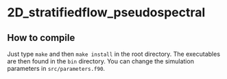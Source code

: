 # 2D_stratifiedflow_pseudospectral

## How to compile
Just type `make` and then `make install` in the root directory. The executables are then found in the `bin` directory. You can change the simulation parameters in `src/parameters.f90`.

